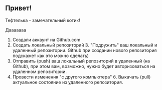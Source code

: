 ## Привет!

Тефтелька - замечательный котик!

Дааааааа

1. Создали аккаунт на Github.com
2. Создать локальный репозиторий
З. "Подружить" ваш локальный и удаленный репозитории. Github при создании нового репозитория подскажет как это можно сделать) 
4. Отправить (push) ваш локальный репозиторий в удаленный (на Github), при этом вам, возможно, нужно будет авторизоваться на удаленном репозитории.
5. Провести изменения "с другого компьютера"
б. Выкачать (pull) актуальное состояние из удаленного репозитория.